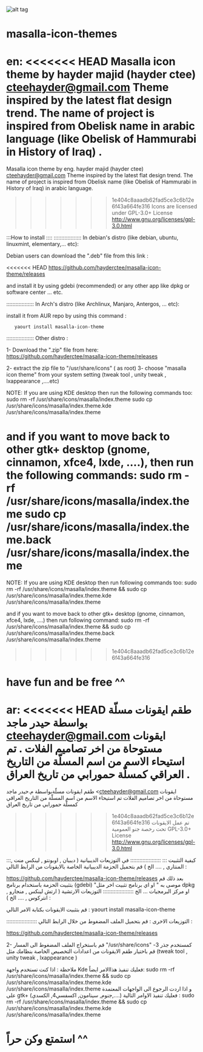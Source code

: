 ![alt tag](https://github.com/hayderctee/masalla-icon-theme/blob/master/masalla_b.png "Masalla Icon Theme")

masalla-icon-themes
=================
en:
<<<<<<< HEAD
Masalla icon theme by hayder majid (hayder ctee) <cteehayder@gmail.com>
Theme inspired by the latest flat design trend.
The name of project  is inspired from Obelisk name in arabic language (like Obelisk of Hammurabi in History of Iraq) .
=======
Masalla icon theme by eng. hayder majid (hayder ctee) <cteehayder@gmail.com>
Theme inspired by the latest flat design trend.
The name of project  is inspired from Obelisk name (like Obelisk of Hammurabi in History of Iraq) in arabic language.
>>>>>>> 1e404c8aaadb62fad5ce3c6b12e6f43a664fe316
Icons are licensed under GPL-3.0+ License <http://www.gnu.org/licenses/gpl-3.0.html> 

:::How to install ::::
::::::::::::::::::
In debian's distro (like debian, ubuntu, linuxmint, elementary,... etc):

Debian users can download the ".deb" file from this link :

<<<<<<< HEAD
           https://github.com/hayderctee/masalla-icon-theme/releases

and install it by using gdebi (recommended) or any other app like dpkg or software center ... etc.

::::::::::::::::::
In Arch's distro (like Archlinux, Manjaro, Antergos, ... etc):

install it from AUR repo by using this command :

       yaourt install masalla-icon-theme
::::::::::::::::::
Other distro :

1- Download the ".zip" file from here:
        https://github.com/hayderctee/masalla-icon-theme/releases

2- extract the zip file to "/usr/share/icons" ( as root)
3- choose "masalla icon theme" from your system setting (tweak tool , unity tweak , lxappearance ,....etc)

NOTE:  If you are using KDE desktop then run the following commands too:
       sudo rm -rf /usr/share/icons/masalla/index.theme
       sudo cp /usr/share/icons/masalla/index.theme.kde /usr/share/icons/masalla/index.theme

and if you want to move back to other gtk+ desktop (gnome, cinnamon, xfce4, lxde, ....), then run the following commands:
       sudo rm -rf /usr/share/icons/masalla/index.theme
       sudo cp /usr/share/icons/masalla/index.theme.back /usr/share/icons/masalla/index.theme
=======
NOTE:  If you are using KDE desktop then run following commands too:
sudo rm -rf /usr/share/icons/masalla/index.theme && sudo cp /usr/share/icons/masalla/index.theme.kde /usr/share/icons/masalla/index.theme

and if you want to move back to other gtk+ desktop (gnome, cinnamon, xfce4, lxde, ....) then run following command:
sudo rm -rf /usr/share/icons/masalla/index.theme && sudo cp /usr/share/icons/masalla/index.theme.back /usr/share/icons/masalla/index.theme
>>>>>>> 1e404c8aaadb62fad5ce3c6b12e6f43a664fe316

have fun and be free ^^
===============================================================================================================================
ar:
<<<<<<< HEAD
طقم ايقونات مسلّة بواسطة حيدر ماجد  <cteehayder@gmail.com>
ايقونات مستوحاة من اخر تصاميم الفلات .
تم استيحاء الاسم من اسم المسلّة من التاريخ العراقي كمسلّة حمورابي من تاريخ العراق .
=======
طقم ايقونات مسلّةبواسطة م.حيدر ماجد  <cteehayder@gmail.com
ايقونات مستوحاة من اخر تصاميم الفلات 
تم استيحاء الاسم من اسم المسلّة من التاريخ العراقي كمسلّة حمورابي من تاريخ العراق 
>>>>>>> 1e404c8aaadb62fad5ce3c6b12e6f43a664fe316
تم عمل الايقونات تحت رخصة جنو العمومية
  GPL-3.0+ License <http://www.gnu.org/licenses/gpl-3.0.html>


:::كيفية التثبيت :::
::::::::::::::::::::
في التوزيعات الديبيانية ( ديبيان , اوبونتو , لينكس منت , المنتاري , .... الخ )
قم بتحميل الحزمة الديبيانية الخاصة بالايقونات من الرابط التالي :

 https://github.com/hayderctee/masalla-icon-theme/releases
بعد ذلك قم بتثبيت الحزمة باستخدام برنامج (gdebi) "موصى به " او اي برنامج تثبيت اخر مثل dpkg او مركز البرمجيات ... الخ
::::::::::::::::::::
التوزيعات الارتشية ( ارتش لينكس , منجارو , انتركوس , .... الخ ) :

قم بتثبيت الايقونات بكتابة الامر التالي :
 yaourt install masalla-icon-theme


::::::::::::::::::::
التوزيعات الاخرى :
قم بتحميل الملف المضغوط من خلال الرابط التالي :

 https://github.com/hayderctee/masalla-icon-theme/releases

2- قم باستخراج الملف المضغوط الى المسار "/usr/share/icons" كمستخدم جذر
3-قم باختيار طقم الايقونات من اعدادات التخصيص الخاصة بنظامك مثل (tweak tool , unity tweak , lxappearance )

ملاحظة : اذا كنت تستخدم واجهة Kde فعليك تنفيذ هذاالامر ايضاً:
sudo rm -rf /usr/share/icons/masalla/index.theme && sudo cp /usr/share/icons/masalla/index.theme.kde /usr/share/icons/masalla/index.theme
و اذا اردت الرجوع الى الواجهات المعتمدة على gtk+ (جنوم, سينامون, اكسفسي4, الكسدي,....) فعليك تنفيذ الاوامر التالية :
sudo rm -rf /usr/share/icons/masalla/index.theme && sudo cp /usr/share/icons/masalla/index.theme.kde /usr/share/icons/masalla/index.theme

استمتع وكن حراً ^^
====================================================================================================================================================
